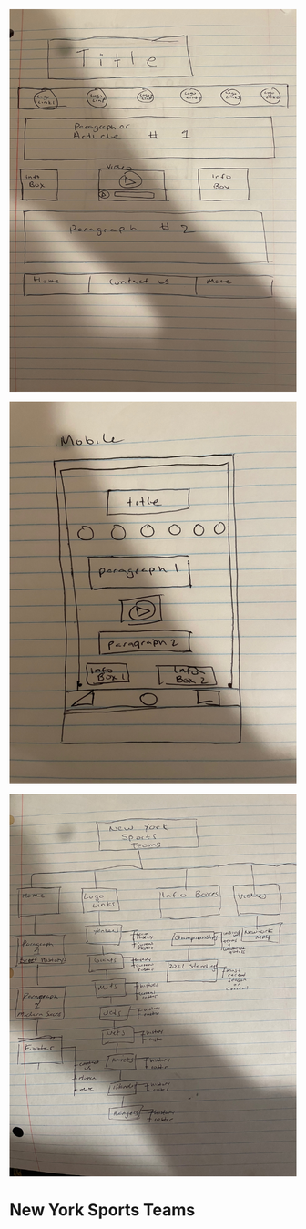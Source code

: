 

<!--Links-->
![Link to wireframe](https://github.com/SlimSlim94/chalkboard/blob/d0637aa1001d83b385a3ebbb93f315b3bf2ffa22/wireframe1.jpg)

![Link to mobile wireframe](https://github.com/SlimSlim94/chalkboard/blob/d0637aa1001d83b385a3ebbb93f315b3bf2ffa22/wireframe2.jpg)

![Link to sitemap](https://github.com/SlimSlim94/chalkboard/blob/cae762e653c771a3a350523d48e964b32d3eef2b/sitemap.jpg)

<!-- Headings -->
# New York Sports Teams

<!-- Website description
The website will be a fan page for NY sports teams. The hope is that we can make the page show the history of the teams and also show the modern situations of current teams. The website will intend to show the accolades the teams have accrued over the years and show notable events that have happened for each franchise. if possible id like to implement a sports tracker to show current scores if games are being played. -->
